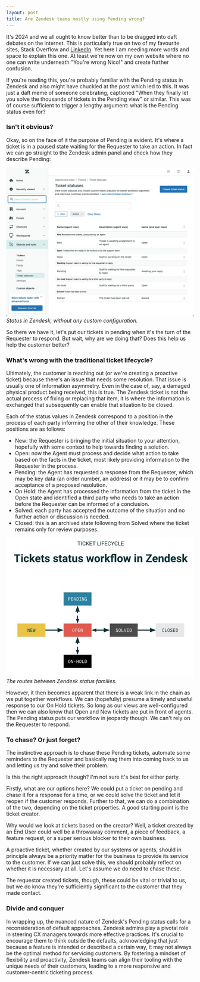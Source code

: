 ```yaml
---
layout: post
title: Are Zendesk teams mostly using Pending wrong?
---
```


It's 2024 and we all ought to know better than to be dragged into daft debates on the internet. This is particularly true on two of my favourite sites, Stack Overflow and [LinkedIn](https://www.linkedin.com/in/nicoboyce/). Yet here I am needing more words and space to explain this one. At least we're now on my own website where no one can write underneath "You're wrong Nico!" and create further confusion.

If you're reading this, you're probably familiar with the Pending status in Zendesk and also might have chuckled at the post which led to this. It was just a daft meme of someone celebrating, captioned "When they finally let you solve the thousands of tickets in the Pending view" or similar. This was of course sufficient to trigger a lengthy argument: what is the Pending status even for?<!--excerpt-end-->

### Isn't it obvious?

Okay, so on the face of it the purpose of Pending is evident. It's where a ticket is in a paused state waiting for the Requester to take an action. In fact we can go straight to the Zendesk admin panel and check how they describe Pending:

![Zendesk status families.](/public/img/pending.jpeg)
*Status in Zendesk, without any custom configuration.*

So there we have it, let's put our tickets in pending when it's the turn of the Requester to respond. But wait, why are we doing that? Does this help us help the customer better?

### What's wrong with the traditional ticket lifecycle?

Ultimately, the customer is reaching out (or we're creating a proactive ticket) because there's an issue that needs some resolution. That issue is usually one of information asymmetry. Even in the case of, say, a damaged physical product being received, this is true. The Zendesk ticket is not the actual process of fixing or replacing that item, it is where the information is exchanged that subsequently can enable that situation to be closed.

Each of the status values in Zendesk correspond to a position in the process of each party informing the other of their knowledge. These positions are as follows:

* New: the Requester is bringing the initial situation to your attention, hopefully with some context to help towards finding a solution.
* Open: now the Agent must process and decide what action to take based on the facts in the ticket, most likely providing information to the Requester in the process.
* Pending: the Agent has requested a response from the Requester, which may be key data (an order number, an address) or it may be to confirm acceptance of a proposed resolution.
* On Hold: the Agent has processed the information from the ticket in the Open state and identified a third party who needs to take an action before the Requester can be informed of a conclusion.
* Solved: each party has accepted the outcome of the situation and no further action or discussion is needed.
* Closed: this is an archived state following from Solved where the ticket remains only for review purposes.

![Zendesk ticket lifecycle.](/public/img/zendesk-ticket-lifecycle.jpeg)
*The routes between Zendesk status families.*

However, it then becomes apparent that there is a weak link in the chain as we put together workflows. We can (hopefully) presume a timely and useful response to our On Hold tickets. So long as our views are well-configured then we can also know that Open and New tickets are put in front of agents. The Pending status puts our workflow in jeopardy though. We can't rely on the Requester to respond.

### To chase? Or just forget?

The instinctive approach is to chase these Pending tickets, automate some reminders to the Requester and basically nag them into coming back to us and letting us try and solve their problem.

Is this the right approach though? I'm not sure it's best for either party.

Firstly, what are our options here? We could put a ticket on pending and chase it for a response for a time, or we could solve the ticket and let it reopen if the customer responds. Further to that, we can do a combination of the two, depending on the ticket properties. A good starting point is the ticket creator.

Why would we look at tickets based on the creator? Well, a ticket created by an End User could well be a throwaway comment, a piece of feedback, a feature request, or a super serious blocker to their own business.

A proactive ticket, whether created by our systems or agents, should in principle always be a priority matter for the business to provide its service to the customer. If we can just solve this, we should probably reflect on whether it is necessary at all. Let's assume we do need to chase these.

The requestor created tickets, though, these could be vital or trivial to us, but we do know they're sufficiently significant to the customer that they made contact.

### Divide and conquer

In wrapping up, the nuanced nature of Zendesk's Pending status calls for a reconsideration of default approaches. Zendesk admins play a pivotal role in steering CX managers towards more effective practices. It's crucial to encourage them to think outside the defaults, acknowledging that just because a feature is intended or described a certain way, it may not always be the optimal method for servicing customers. By fostering a mindset of flexibility and proactivity, Zendesk teams can align their tooling with the unique needs of their customers, leading to a more responsive and customer-centric ticketing process.